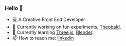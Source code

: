 ### Hello 👋

- 💻 A Creative Front End Developer
- 🔭 Currently working on fun experiments, [Theobald](https://github.com/benoitdelorme/theobald).
- 🌱 Currently learning [Three.js](https://threejs.org/), [Blender](https://www.blender.org/).
- 📫 How to reach me: [linkedin](https://www.linkedin.com/in/bdelorme/)
